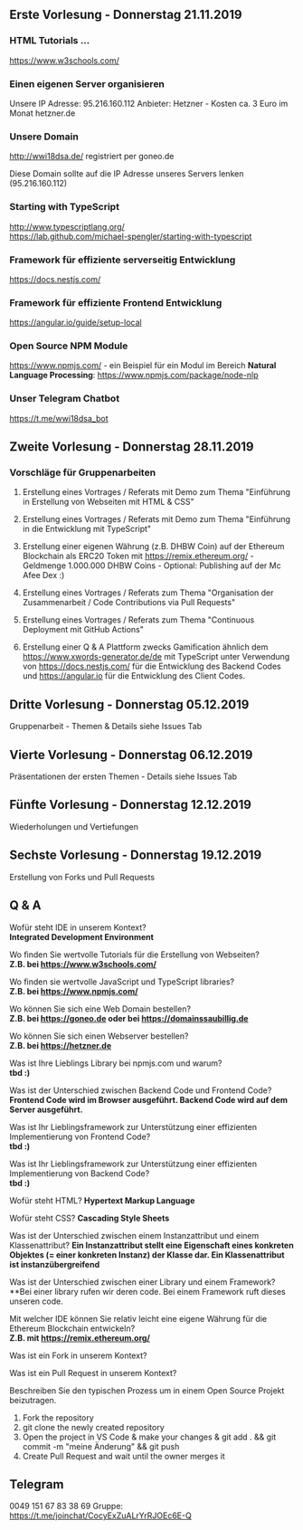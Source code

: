 ## Erste Vorlesung - Donnerstag 21.11.2019

### HTML Tutorials ...
https://www.w3schools.com/

### Einen eigenen Server organisieren
Unsere IP Adresse: 95.216.160.112
Anbieter: Hetzner - Kosten ca. 3 Euro im Monat
hetzner.de

### Unsere Domain
http://wwi18dsa.de/ registriert per goneo.de

Diese Domain sollte auf die IP Adresse unseres Servers lenken (95.216.160.112)

### Starting with TypeScript
http://www.typescriptlang.org/  
https://lab.github.com/michael-spengler/starting-with-typescript

### Framework für effiziente serverseitig Entwicklung
https://docs.nestjs.com/

### Framework für effiziente Frontend Entwicklung
https://angular.io/guide/setup-local

### Open Source NPM Module
https://www.npmjs.com/ - ein Beispiel für ein Modul im Bereich **Natural Language Processing**: https://www.npmjs.com/package/node-nlp

### Unser Telegram Chatbot
https://t.me/wwi18dsa_bot



## Zweite Vorlesung - Donnerstag 28.11.2019
### Vorschläge für Gruppenarbeiten
1. Erstellung eines Vortrages / Referats mit Demo zum Thema "Einführung in Erstellung von Webseiten mit HTML & CSS"

2. Erstellung eines Vortrages / Referats mit Demo zum Thema "Einführung in die Entwicklung mit TypeScript"

3. Erstellung einer eigenen Währung (z.B. DHBW Coin) auf der Ethereum Blockchain als ERC20 Token mit https://remix.ethereum.org/ - Geldmenge 1.000.000 DHBW Coins - Optional: Publishing auf der Mc Afee Dex :)

4. Erstellung eines Vortrages / Referats zum Thema "Organisation der Zusammenarbeit / Code Contributions via Pull Requests"

5. Erstellung eines Vortrages / Referats zum Thema "Continuous Deployment mit GitHub Actions"

6. Erstellung einer Q & A Plattform zwecks Gamification ähnlich dem https://www.xwords-generator.de/de mit TypeScript unter Verwendung von https://docs.nestjs.com/ für die Entwicklung des Backend Codes und https://angular.io für die Entwicklung des Client Codes.

## Dritte Vorlesung - Donnerstag 05.12.2019
Gruppenarbeit - Themen & Details siehe Issues Tab

## Vierte Vorlesung - Donnerstag 06.12.2019
Präsentationen der ersten Themen - Details siehe Issues Tab

## Fünfte Vorlesung - Donnerstag 12.12.2019
Wiederholungen und Vertiefungen

## Sechste Vorlesung - Donnerstag 19.12.2019
Erstellung von Forks und Pull Requests


## Q & A
Wofür steht IDE in unserem Kontext?  
**Integrated Development Environment**

Wo finden Sie wertvolle Tutorials für die Erstellung von Webseiten?  
**Z.B. bei https://www.w3schools.com/**

Wo finden sie wertvolle JavaScript und TypeScript libraries?  
**Z.B. bei https://www.npmjs.com/**

Wo können Sie sich eine Web Domain bestellen?  
**Z.B. bei https://goneo.de oder bei https://domainssaubillig.de**

Wo können Sie sich einen Webserver bestellen?  
**Z.B. bei https://hetzner.de**

Was ist Ihre Lieblings Library bei npmjs.com und warum?  
**tbd :)**

Was ist der Unterschied zwischen Backend Code und Frontend Code?  
**Frontend Code wird im Browser ausgeführt. Backend Code wird auf dem Server ausgeführt.**

Was ist Ihr Lieblingsframework zur Unterstützung einer effizienten Implementierung von Frontend Code?  
**tbd :)**

Was ist Ihr Lieblingsframework zur Unterstützung einer effizienten Implementierung von Backend Code?  
**tbd :)**

Wofür steht HTML?
**Hypertext Markup Language**

Wofür steht CSS?
**Cascading Style Sheets**

Was ist der Unterschied zwischen einem Instanzattribut und einem Klassenattribut?
**Ein Instanzattribut stellt eine Eigenschaft eines konkreten Objektes (= einer konkreten Instanz) der Klasse dar. Ein Klassenattribut ist instanzübergreifend**

Was ist der Unterschied zwischen einer Library und einem Framework?  
**Bei einer library rufen wir deren code. Bei einem Framework ruft dieses unseren code.

Mit welcher IDE können Sie relativ leicht eine eigene Währung für die Ethereum Blockchain entwickeln?  
**Z.B. mit https://remix.ethereum.org/**

Was ist ein Fork in unserem Kontext?

Was ist ein Pull Request in unserem Kontext?

Beschreiben Sie den typischen Prozess um in einem Open Source Projekt beizutragen.
1. Fork the repository
2. git clone the newly created repository 
3. Open the project in VS Code & make your changes & git add . && git commit -m "meine Änderung" && git push
4. Create Pull Request and wait until the owner merges it



## Telegram 
0049 151 67 83 38 69 
Gruppe: https://t.me/joinchat/CocyExZuALrYrRJOEc6E-Q
